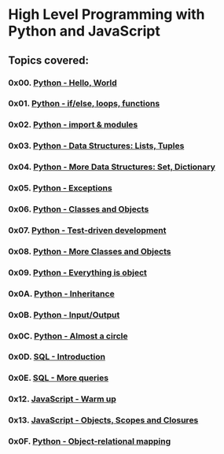 # High Level Programming with Python and JavaScript

## Topics covered:

### 0x00. [Python - Hello, World](https://github.com/GideonBature/alx-higher_level_programming/tree/main/0x00-python-hello_world)

### 0x01. [Python - if/else, loops, functions](https://github.com/GideonBature/alx-higher_level_programming/tree/main/0x01-python-if_else_loops_functions)

### 0x02. [Python - import & modules](https://github.com/GideonBature/alx-higher_level_programming/tree/main/0x02-python-import_modules)

### 0x03. [Python - Data Structures: Lists, Tuples](https://github.com/GideonBature/alx-higher_level_programming/tree/main/0x03-python-data_structures)

### 0x04. [Python - More Data Structures: Set, Dictionary](https://github.com/GideonBature/alx-higher_level_programming/tree/main/0x04-python-more_data_structures)

### 0x05. [Python - Exceptions](https://github.com/GideonBature/alx-higher_level_programming/tree/main/0x05-python-exceptions)

### 0x06. [Python - Classes and Objects](https://github.com/GideonBature/alx-higher_level_programming/tree/main/0x06-python-classes)

### 0x07. [Python - Test-driven development](https://github.com/GideonBature/alx-higher_level_programming/tree/main/0x07-python-test_driven_development)

### 0x08. [Python - More Classes and Objects](https://github.com/GideonBature/alx-higher_level_programming/tree/main/0x08-python-more_classes)

### 0x09. [Python - Everything is object](https://github.com/GideonBature/alx-higher_level_programming/tree/main/0x09-python-everything_is_object)

### 0x0A. [Python - Inheritance](https://github.com/GideonBature/alx-higher_level_programming/tree/main/0x0A-python-inheritance)

### 0x0B. [Python - Input/Output](https://github.com/GideonBature/alx-higher_level_programming/tree/main/0x0B-python-input_output)

### 0x0C. [Python - Almost a circle](https://github.com/GideonBature/alx-higher_level_programming/tree/main/0x0C-python-almost_a_circle)

### 0x0D. [SQL - Introduction](https://github.com/GideonBature/alx-higher_level_programming/tree/main/0x0D-SQL_introduction)

### 0x0E. [SQL - More queries](https://github.com/GideonBature/alx-higher_level_programming/tree/main/0x0E-SQL_more_queries)

### 0x12. [JavaScript - Warm up](https://github.com/GideonBature/alx-higher_level_programming/tree/main/0x12-javascript-warm_up)

### 0x13. [JavaScript - Objects, Scopes and Closures](https://github.com/GideonBature/alx-higher_level_programming/tree/main/0x13-javascript_objects_scopes_closures)

### 0x0F. [Python - Object-relational mapping](https://github.com/GideonBature/alx-higher_level_programming/tree/main/0x0F-python-object_relational_mapping)
